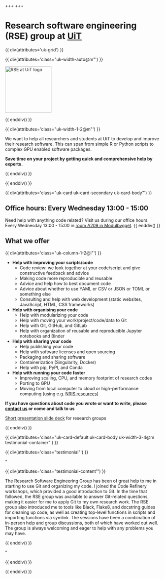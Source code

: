 +++
+++

# Research software engineering (RSE) group at [UiT](https://uit.no)

{{ div(attributes='uk-grid') }}

{{ div(attributes='class="uk-width-auto@m"') }}

<img src="logo1.png" alt="RSE at UiT logo" width="150px"/>

{{ enddiv() }}

{{ div(attributes='class="uk-width-1-2@m"') }}

We want to help all researchers and students at UiT to develop and improve
their research software. This can span from simple R or Python scripts to
complex GPU enabled software packages.

__Save time on your project by getting quick and comprehensive help by experts.__

{{ enddiv() }}

{{ enddiv() }}


{{ div(attributes='class="uk-card uk-card-secondary uk-card-body"') }}
## Office hours: Every Wednesday 13:00 - 15:00

Need help with anything code related?  Visit us during our office hours.
Every Wednesday 13:00 - 15:00 in [room A209 in
Modulbygget](https://use.mazemap.com/#v=1&zlevel=2&center=18.972617,69.683509&zoom=16.3&campusid=5&sharepoitype=poi&sharepoi=174370).
{{ enddiv() }}


## What we offer

{{ div(attributes='class="uk-column-1-2@l"') }}

- **Help with improving your scripts/code**
  - Code review: we look together at your code/script and give constructive feedback and advice
  - Making code more reproducible and reusable
  - Advice and help how to best document code
  - Advice about whether to use YAML or CSV or JSON or TOML or something else
  - Consulting and help with web development (static websites, JavaScript, HTML, CSS frameworks)
- **Help with organising your code**
  - Help with modularizing your code
  - Help with moving your work/project/code/data to Git
  - Help with Git, GitHub, and GitLab
  - Help with organization of reusable and reproducible Jupyter notebooks and
    Binder
- **Help with sharing your code**
  - Help publishing your code
  - Help with software licenses and open sourcing
  - Packaging and sharing software
  - Containerization (Singularity, Docker)
  - Help with pip, PyPI, and Conda
- **Help with running your code faster**
  - Improving scaling, CPU, and memory footprint of research codes
  - Porting to GPU
  - Moving from local computer to cloud or high-performance computing (using e.g. [NRIS resources](https://documentation.sigma2.no/index.html))

**If you have questions about code you wrote or want to write, please [contact
us](/contact) or come and talk to us**

[Short presentation slide deck](https://cicero.xyz/v3/remark/0.14.0/github.com/uit-no/rse-presentations/main/rse-intro.md/) for research groups

{{ enddiv() }}


{{ div(attributes='class="uk-card-default uk-card-body uk-width-3-4@m testimonial-container"') }}

{{ div(attributes='class="testimonial"') }}

<div class="quotation-mark-left">“</div>

{{ div(attributes='class="testimonial-content"') }}

The Research Software Engineering Group has been of great help to me in starting to use Git and organizing my code. I joined the Code Refinery workshops, which provided a good introduction to Git. In the time that followed, the RSE group was available to answer Git-related questions, making it easier for me to apply Git to my own research work. The RSE group also introduced me to tools like Black, Flake8, and docstring guides for cleaning up code, as well as creating top-level functions in scripts and importing functions via symlink. The sessions have been a combination of in-person help and group discussions, both of which have worked out well. The group is always welcoming and eager to help with any problems you may have.

{{ enddiv() }}

<div class="quotation-mark-right">”</div>

{{ enddiv() }}

{{ enddiv() }}
